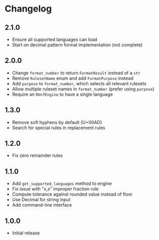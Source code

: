 # Changelog

## 2.1.0

- Ensure all supported languages can load
- Start on decimal pattern format implementation (not complete)

## 2.0.0

- Change `format_number` to return `FormatResult` instead of a `str`
- Remove `RulesetName` enum and add `FormatPurpose` instead
- Add `purpose` to `format_number`, which selects all relevant rulesets
- Allow multiple ruleset names in `format_number` (prefer using `purpose`)
- Require an `RbnfEngine` to have a single language

## 1.3.0

- Remove soft hyphens by default (U+00AD)
- Search for special rules in replacement rules

## 1.2.0

- Fix zero remainder rules

## 1.1.0

- Add `get_supported_languages` method to engine
- Fix issue with "x,x" improper fraction rule
- Compute tolerance against rounded value instead of floor
- Use Decimal for string input
- Add command-line interface

## 1.0.0

- Initial release

